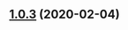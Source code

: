 <a name="1.0.3"></a>

## [1.0.3](https://github.com/alex-lit/vue-yandex-share/compare/1.0.1...1.0.3) (2020-02-04)
